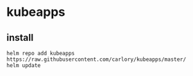 # kubeapps

## install

```
helm repo add kubeapps https://raw.githubusercontent.com/carlory/kubeapps/master/
helm update
```
